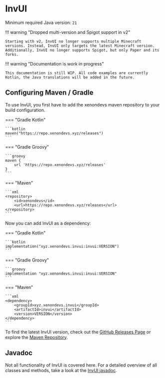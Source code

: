 # InvUI

Minimum required Java version: `21`

!!! warning "Dropped multi-version and Spigot support in v2"

    Starting with v2, InvUI no longer supports multiple Minecraft versions. Instead, InvUI only targets the latest Minecraft version. Additionally, InvUI no longer supports Spigot, but only Paper and its forks.

!!! warning "Documentation is work in progress"

    This documentation is still WIP. All code examples are currently Kotlin, the Java translations will be added in the future.

## Configuring Maven / Gradle

To use InvUI, you first have to add the xenondevs maven repository to your build configuration.

=== "Gradle Kotlin"

    ```kotlin
    maven("https://repo.xenondevs.xyz/releases")
    ```

=== "Gradle Groovy"

    ```groovy
    maven {
        url 'https://repo.xenondevs.xyz/releases'
    }
    ```

=== "Maven"

    ```xml
    <repository>
        <id>xenondevs</id>
        <url>https://repo.xenondevs.xyz/releases</url>
    </repository>
    ```

Now you can add InvUI as a dependency:

=== "Gradle Kotlin"

    ```kotlin
    implementation("xyz.xenondevs.invui:invui:VERSION")
    ```

=== "Gradle Groovy"

    ```groovy
    implementation "xyz.xenondevs.invui:invui:VERSION"
    ```

=== "Maven"

    ```xml
    <dependency>
        <groupId>xyz.xenondevs.invui</groupId>
        <artifactId>invui</artifactId>
        <version>VERSION</version>
    </dependency>
    ```


To find the latest InvUI version, check out the [GitHub Releases Page](https://github.com/NichtStudioCode/InvUI/releases) or explore the [Maven Repository](https://repo.xenondevs.xyz/#/releases/xyz/xenondevs/invui/invui/).

## Javadoc

Not all functionality of InvUI is covered here. For a detailed overview of all classes and methods, take a look at the [InvUI javadoc](https://repo.xenondevs.xyz/javadoc/releases/xyz/xenondevs/invui/invui/2.0.0-alpha.16).